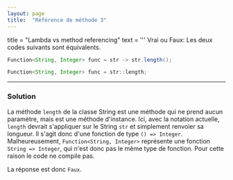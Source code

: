 ```yaml
---
layout: page
title:  "Référence de méthode 3"
---
```


title = "Lambda vs method referencing"
text = '''
Vrai ou Faux: 
Les deux codes suivants sont équivalents.
```java
Function<String, Integer> func = str -> str.length();
```
```java
Function<String, Integer> func = str::length;
```

***


### Solution

La méthode `length` de la classe String est une méthode qui ne prend aucun paramètre, mais est une méthode d'instance. Ici, avec la notation actuelle, `length` devrait s'appliquer sur le String `str` et simplement renvoier sa longueur. Il s'agit donc d'une fonction de type `() => Integer`. Malheureusement, `Function<String, Integer>` représente une fonction `String => Integer`, qui n'est donc pas le même type de fonction. Pour cette raison le code ne compile pas.

La réponse est donc `Faux`.
